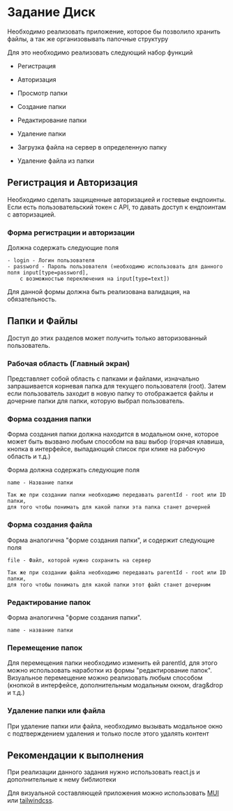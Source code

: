 # Задание Диск

Необходимо реализовать приложение, которое бы позволило хранить файлы, а так же организовывать папочные структуру

Для это необходимо реализовать следующий набор функций

- Регистрация
- Авторизация


- Просмотр папки
- Создание папки
- Редактирование папки
- Удаление папки


- Загрузка файла на сервер в определенную папку
- Удаление файла из папки


## Регистрация и Авторизация

Необходимо сделать защищенные авторизацией и гостевые ендпоинты. Если есть пользовательский токен с API, 
то давать доступ к ендпоинтам с авторизацией.

### Форма регистрации и авторизации
Должна содержать следующие поля
	
	- login - Логин пользователя
	- password - Пароль пользователя (необходимо использовать для данного поля input[type=password],
		с возможностью переключения на input[type=text])

Для данной формы должна быть реализована валидация, на обязательность.


## Папки и Файлы

Доступ до этих разделов может получить только авторизованный пользователь.

### Рабочая область (Главный экран)
  
Представляет собой область с папками и файлами, изначально запрашивается корневая папка для текущего пользователя (root). Затем если пользователь заходит в новую папку то отображается файлы и дочерние папки для папки, которую выбрал пользователь.

### Форма создания папки
Форма создания папки должна находится в модальном окне, которое может быть вызвано любым способом на ваш выбор (горячая клавиша, кнопка в интерфейсе, выпадающий список при клике на рабочую область и т.д.)

Форма должна содержать следующие поля
		
	name - Название папки
	
	Так же при создании папки необходимо передавать parentId - root или ID папки, 
	для того чтобы понимать для какой папки эта папка станет дочерней

### Форма создания файла
Форма аналогична "форме создания папки", и содержит следующие поля

	file - Файл, которой нужно сохранить на сервер
	
	Так же при создании файла необходимо передавать parentId - root или ID папки, 
	для того чтобы понимать для какой папки этот файл станет дочерним

### Редактирование папок
Форма аналогична "форме создания папки".
	
	name - название папки

### Перемещение папок
Для перемещения папки необходимо изменить ей parentId, для этого можно использовать наработки из 
формы "редактирование папок". Визуальное перемещение можно реализовать любым способом (кнопкой в интерфейсе, дополнительным модальным окном, drag&drop и т.д.)

### Удаление папки или файла
При удаление папки или файла, необходимо вызывать модальное окно с подтверждением удаления и только после этого удалять контент


## Рекомендации к выполнения

При реализации данного задания нужно использовать react.js и дополнительные к нему библиотеки

Для визуальной составляющей приложения можно использовать [MUI](https://mui.com/material-ui/getting-started/overview/) или [tailwindcss](https://tailwindcss.com/docs/installation). 
<!--stackedit_data:
eyJoaXN0b3J5IjpbLTE4NjM1MDYzODksLTE2NTQyMTExMDksLT
ExNzIzMTgzNDRdfQ==
-->